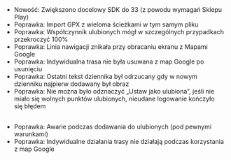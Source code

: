 ##
- Nowość: Zwiększono docelowy SDK do 33 (z powodu wymagań Sklepu Play)
- Poprawka: Import GPX z wieloma ścieżkami w tym samym pliku
- Poprawka: Współczynnik ulubionych mógł w szczególnych przypadkach przekroczyć 100%
- Poprawka: Linia nawigacji znikała przy obracaniu ekranu z Mapami Google
- Poprawka: Indywidualna trasa nie była usuwana z map Google po usunięciu
- Poprawka: Ostatni tekst dziennika był odrzucany gdy w nowym dzienniku najpierw dodawany był obraz
- Poprawka: Nie można było odznaczyć „Ustaw jako ulubiona”, jeśli nie miało się wolnych punktów ulubionych, nieudane logowanie kończyło się błędem

##
- Poprawka: Awarie podczas dodawania do ulubionych (pod pewnymi warunkami)
- Poprawka: Indywidualne działania trasy nie działają podczas korzystania z map Google
